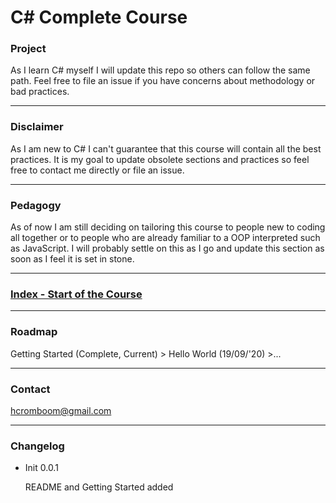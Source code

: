 # C# Complete Course

### Project

As I learn C# myself I will update this repo so others can follow the same path. Feel free to file an issue if you have concerns about methodology or bad practices.

---

### Disclaimer

As I am new to C# I can't guarantee that this course will contain all the best practices. It is my goal to update obsolete sections and practices so feel free to contact me directly or file an issue.

---

### Pedagogy

As of now I am still deciding on tailoring this course to people new to coding all together or to people who are already familiar to a OOP interpreted such as JavaScript.
I will probably settle on this as I go and update this section as soon as I feel it is set in stone.

---

### [Index - Start of the Course](./index.md)

---


### Roadmap

Getting Started (Complete, Current) > Hello World (19/09/'20) >...

---

### Contact

hcromboom@gmail.com

---

### Changelog

* Init 0.0.1

    README and Getting Started added